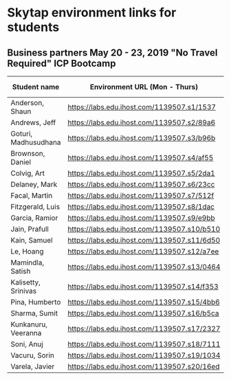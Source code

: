 # Skytap environment links for students 

## Business partners May 20 - 23, 2019   "No Travel Required" ICP Bootcamp


| Student name | Environment URL (Mon - Thurs) | Environment URL (Fri - ) | 
| --- | --- | --- |
| Anderson, Shaun| https://labs.edu.ihost.com/1139507.s1/1537 | |
| Andrews, Jeff| https://labs.edu.ihost.com/1139507.s2/89a6 | | 
| Goturi, Madhusudhana| https://labs.edu.ihost.com/1139507.s3/b96b |  |
| Brownson, Daniel| https://labs.edu.ihost.com/1139507.s4/af55 | | 
| Colvig, Art| https://labs.edu.ihost.com/1139507.s5/2da1 |  |
| Delaney, Mark| https://labs.edu.ihost.com/1139507.s6/23cc |  |
| Facal, Martin| https://labs.edu.ihost.com/1139507.s7/512f | | 
| Fitzgerald, Luis| https://labs.edu.ihost.com/1139507.s8/1dac |  |
| Garcia, Ramior| https://labs.edu.ihost.com/1139507.s9/e9bb |  |
| Jain, Prafull| https://labs.edu.ihost.com/1139507.s10/b510 |  |
| Kain, Samuel| https://labs.edu.ihost.com/1139507.s11/6d50 |  |
| Le, Hoang| https://labs.edu.ihost.com/1139507.s12/a7ee |  |
| Mamindla, Satish| https://labs.edu.ihost.com/1139507.s13/0464 | | 
| Kalisetty, Srinivas| https://labs.edu.ihost.com/1139507.s14/f353 |  |
| Pina, Humberto| https://labs.edu.ihost.com/1139507.s15/4bb6 | | 
| Sharma, Sumit| https://labs.edu.ihost.com/1139507.s16/b5ca |  |
| Kunkanuru, Veeranna| https://labs.edu.ihost.com/1139507.s17/2327 |  |
| Soni, Anuj| https://labs.edu.ihost.com/1139507.s18/7111 |  |
| Vacuru, Sorin| https://labs.edu.ihost.com/1139507.s19/1034 |  |
| Varela, Javier | https://labs.edu.ihost.com/1139507.s20/16ed | |


